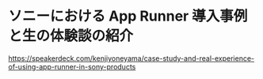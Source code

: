 # ソニーにおける App Runner 導入事例と生の体験談の紹介

<https://speakerdeck.com/kenjiyoneyama/case-study-and-real-experience-of-using-app-runner-in-sony-products>
